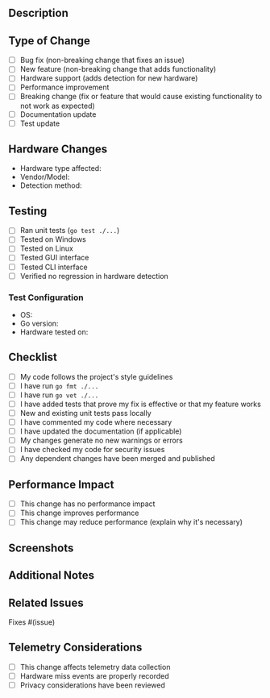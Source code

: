 ## Description
<!-- Provide a brief description of the changes in this PR -->

## Type of Change
<!-- Mark the relevant option with an "x" -->
- [ ] Bug fix (non-breaking change that fixes an issue)
- [ ] New feature (non-breaking change that adds functionality)
- [ ] Hardware support (adds detection for new hardware)
- [ ] Performance improvement
- [ ] Breaking change (fix or feature that would cause existing functionality to not work as expected)
- [ ] Documentation update
- [ ] Test update

## Hardware Changes
<!-- If this PR adds or modifies hardware detection, please complete this section -->
- Hardware type affected: <!-- CPU/GPU/Memory/Storage/Other -->
- Vendor/Model: <!-- e.g., AMD Ryzen 9 7950X, NVIDIA RTX 4090 -->
- Detection method: <!-- WMI/Registry/Other -->

## Testing
<!-- Describe the tests you ran to verify your changes -->
- [ ] Ran unit tests (`go test ./...`)
- [ ] Tested on Windows
- [ ] Tested on Linux
- [ ] Tested GUI interface
- [ ] Tested CLI interface
- [ ] Verified no regression in hardware detection

### Test Configuration
- OS: <!-- e.g., Windows 11, Ubuntu 22.04 -->
- Go version: <!-- go version output -->
- Hardware tested on: <!-- Brief system specs -->

## Checklist
<!-- Mark completed items with an "x" -->
- [ ] My code follows the project's style guidelines
- [ ] I have run `go fmt ./...`
- [ ] I have run `go vet ./...`
- [ ] I have added tests that prove my fix is effective or that my feature works
- [ ] New and existing unit tests pass locally
- [ ] I have commented my code where necessary
- [ ] I have updated the documentation (if applicable)
- [ ] My changes generate no new warnings or errors
- [ ] I have checked my code for security issues
- [ ] Any dependent changes have been merged and published

## Performance Impact
<!-- For performance-critical changes -->
- [ ] This change has no performance impact
- [ ] This change improves performance
- [ ] This change may reduce performance (explain why it's necessary)

## Screenshots
<!-- If applicable, add screenshots to help explain your changes -->

## Additional Notes
<!-- Any additional information that reviewers should know -->

## Related Issues
<!-- Link any related issues -->
Fixes #(issue)

## Telemetry Considerations
<!-- If this PR affects telemetry -->
- [ ] This change affects telemetry data collection
- [ ] Hardware miss events are properly recorded
- [ ] Privacy considerations have been reviewed